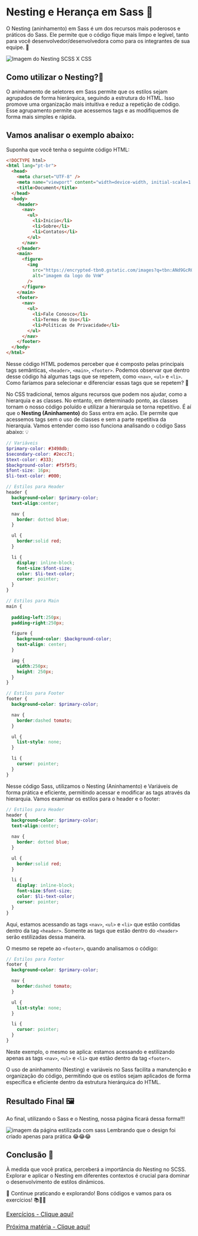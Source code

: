 <h1>Nesting e Herança em Sass 🧬</h1>

O Nesting (aninhamento) em Sass é um dos recursos mais poderosos e práticos do Sass. Ele permite que o código fique mais limpo e legível, tanto para você desenvolvedor/desenvolvedora como para os integrantes de sua equipe. 🌟

<img src="./assets/Nesting.jpg" alt="Imagem do Nesting SCSS X CSS"/>

<h2>Como utilizar o Nesting?🤔</h2> 

O aninhamento de seletores em Sass permite que os estilos sejam agrupados de forma hierárquica, seguindo a estrutura do HTML. Isso promove uma organização mais intuitiva e reduz a repetição de código.
Esse agrupamento permite que acessemos tags e as modifiquemos de forma mais simples e rápida.

<h2>Vamos analisar o exemplo abaixo:</h2>

Suponha que você tenha o seguinte código HTML:

```html
<!DOCTYPE html>
<html lang="pt-br">
  <head>
    <meta charset="UTF-8" />
    <meta name="viewport" content="width=device-width, initial-scale=1.0" />
    <title>Document</title>
  </head>
  <body>
    <header>
      <nav>
        <ul>
          <li>Inicio</li>
          <li>Sobre</li>
          <li>Contatos</li>
        </ul>
      </nav>
    </header>
    <main>
      <figure>
        <img
          src="https://encrypted-tbn0.gstatic.com/images?q=tbn:ANd9GcRQKnPTRTiEyydv3UWzyDyH5gRiM0iy48nRSw&s"
          alt="imagem da logo do VnW"
        />
      </figure>
    </main>
    <footer>
      <nav>
        <ul>
          <li>Fale Conosco</li>
          <li>Termos de Uso</li>
          <li>Políticas de Privacidade</li>
        </ul>
      </nav>
    </footer>
  </body>
</html>
```

Nesse código HTML podemos perceber que é composto pelas principais tags semânticas, `<header>`, `<main>`, `<footer>`. Podemos observar que dentro desse código há algumas tags que se repetem, como `<nav>`, `<ul>` e `<li>`. Como faríamos para selecionar e diferenciar essas tags que se repetem? 🤔

No CSS tradicional, temos alguns recursos que podem nos ajudar, como a hierarquia e as classes. No entanto, em determinado ponto, as classes tornam o nosso código poluído e utilizar a hierarquia se torna repetitivo. É aí que o **Nesting (Aninhamento)** do Sass entra em ação. Ele permite que acessemos tags sem o uso de classes e sem a parte repetitiva da hierarquia. Vamos entender como isso funciona analisando o código Sass abaixo: 💡

```scss
// Variáveis
$primary-color: #3498db;
$secondary-color: #2ecc71;
$text-color: #333;
$background-color: #f5f5f5;
$font-size: 16px;
$li-text-color: #000;

// Estilos para Header
header {
  background-color: $primary-color;
  text-align:center;

  nav {
    border: dotted blue;
  }

  ul {
    border:solid red;
  }

  li {
    display: inline-block;
    font-size:$font-size;
    color: $li-text-color;
    cursor: pointer;
  }
}

// Estilos para Main
main {
  
  padding-left:250px;
  padding-right:250px;

  figure {
    background-color: $background-color;
    text-align: center;
  }

  img {
    width:250px;
    height: 250px;
  }
}

// Estilos para Footer
footer {
  background-color: $primary-color;

  nav {
    border:dashed tomato;
  }

  ul {
    list-style: none;
  }

  li {
    cursor: pointer;
  }
}
```

Nesse código Sass, utilizamos o Nesting (Aninhamento) e Variáveis de forma prática e eficiente, permitindo acessar e modificar as tags através da hierarquia. Vamos examinar os estilos para o header e o footer:

```scss
// Estilos para Header
header {
  background-color: $primary-color;
  text-align:center;

  nav {
    border: dotted blue;
  }

  ul {
    border:solid red;
  }

  li {
    display: inline-block;
    font-size:$font-size;
    color: $li-text-color;
    cursor: pointer;
  }
}
```

Aqui, estamos acessando as tags `<nav>`, `<ul>` e `<li>` que estão contidas dentro da tag `<header>`. Somente as tags que estão dentro do `<header>` serão estilizadas dessa maneira.

O mesmo se repete ao `<footer>`, quando analisamos o código:

```scss
// Estilos para Footer
footer {
  background-color: $primary-color;

  nav {
    border:dashed tomato;
  }

  ul {
    list-style: none;
  }

  li {
    cursor: pointer;
  }
}
```

Neste exemplo, o mesmo se aplica: estamos acessando e estilizando apenas as tags `<nav>`, `<ul>` e `<li>` que estão dentro da tag `<footer>`.

O uso de aninhamento (Nesting) e variáveis no Sass facilita a manutenção e organização do código, permitindo que os estilos sejam aplicados de forma específica e eficiente dentro da estrutura hierárquica do HTML.

<h2>Resultado Final 🖼️</h2>

Ao final, utilizando o Sass e o Nesting, nossa página ficará dessa forma!!!

<img src="./assets/scss_vscode3.png" alt="imagem da página estilizada com sass" />
Lembrando que o design foi criado apenas para prática 😂😂😂

<h2>Conclusão 🏁</h2>

À medida que você pratica, perceberá a importância do Nesting no SCSS. Explorar e aplicar o Nesting em diferentes contextos é crucial para dominar o desenvolvimento de estilos dinâmicos.

🚀 Continue praticando e explorando! Bons códigos e vamos para os exercícios! 📚👨‍💻

<a href="./Exercicios/3. Nesting em Sass.md" style="font-size:16px;">Exercícios - Clique aqui!</a>

<a href="./05. Partials em Sass.md" style="font-size:16px;">Próxima matéria - Clique aqui!</a>
